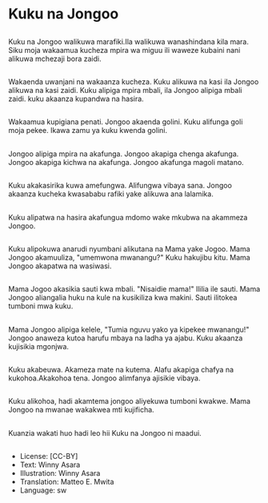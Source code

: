 # Kuku na Jongoo

##
Kuku na Jongoo walikuwa marafiki.Ila walikuwa wanashindana kila mara. Siku moja wakaamua kucheza mpira wa miguu ili waweze kubaini nani alikuwa mchezaji bora zaidi.

##
Wakaenda uwanjani na wakaanza kucheza. Kuku alikuwa na kasi ila Jongoo alikuwa na kasi zaidi. Kuku alipiga mpira mbali, ila Jongoo alipiga mbali zaidi. kuku akaanza kupandwa na hasira.

##
Wakaamua kupigiana penati. Jongoo akaenda golini. Kuku alifunga goli moja pekee. Ikawa zamu ya kuku kwenda golini.

##
Jongoo alipiga mpira na akafunga. Jongoo akapiga chenga akafunga. Jongoo akapiga kichwa na akafunga. Jongoo akafunga magoli matano.

##
Kuku akakasirika kuwa amefungwa. Alifungwa vibaya sana. Jongoo akaanza kucheka kwasababu rafiki yake alikuwa ana lalamika.

##
Kuku alipatwa na hasira akafungua mdomo wake mkubwa na akammeza Jongoo.

##
Kuku alipokuwa anarudi nyumbani alikutana na Mama yake Jogoo. Mama Jongoo akamuuliza, "umemwona mwanangu?" Kuku hakujibu kitu. Mama Jongoo akapatwa na wasiwasi.

##
Mama Jogoo akasikia sauti kwa mbali. "Nisaidie mama!" Ililia ile sauti. Mama Jongoo aliangalia huku na kule na kusikiliza kwa makini. Sauti ilitokea tumboni mwa kuku.

##
Mama Jongoo alipiga kelele, "Tumia nguvu yako ya kipekee mwanangu!" Jongoo anaweza kutoa harufu mbaya na ladha ya ajabu. Kuku akaanza kujisikia mgonjwa.

##
Kuku akabeuwa. Akameza mate na kutema. Alafu akapiga chafya na kukohoa.Akakohoa tena. Jongoo alimfanya ajisikie vibaya.

##
Kuku alikohoa, hadi akamtema jongoo aliyekuwa tumboni kwakwe. Mama Jongoo na mwanae wakakwea mti kujificha.

##
Kuanzia wakati huo hadi leo hii Kuku na Jongoo ni maadui.

##
* License: [CC-BY]
* Text: Winny Asara
* Illustration: Winny Asara
* Translation: Matteo E. Mwita
* Language: sw
